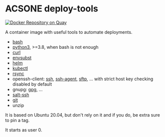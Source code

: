 # ACSONE deploy-tools

[![Docker Repository on Quay](https://quay.io/repository/acsone/deploy-tools/status "Docker Repository on Quay")](https://quay.io/repository/acsone/deploy-tools)

A container image with useful tools to automate deployments.

- [bash](https://linux.die.net/man/1/bash)
- [python3](https://www.python.org/doc/), >=3.8, when bash is not enough
- [curl](https://linux.die.net/man/1/curl)
- [envsubst](https://linux.die.net/man/1/envsubst)
- [helm](https://helm.sh/)
- [kubectl](https://kubernetes.io/docs/reference/kubectl/overview/)
- [rsync](https://linux.die.net/man/1/rsync)
- openssh-client: [ssh](https://linux.die.net/man/1/ssh),
  [ssh-agent](https://linux.die.net/man/1/ssh-agent),
  [sftp](https://linux.die.net/man/1/sftp), ... with strict host key checking
  disabled by default
- gnupg: [gpg](https://linux.die.net/man/1/gpg), ...
- [salt-ssh](https://docs.saltproject.io/en/latest/topics/ssh/)
- [git](https://git-scm.com/)
- unzip

It is based on Ubuntu 20.04, but don't rely on it and if you do, be
extra sure to pin a tag.

It starts as user 0.

